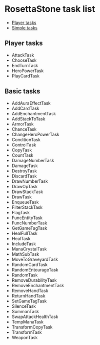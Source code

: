 # RosettaStone task list

- [Player tasks](#player-tasks)
- [Simple tasks](#simple-tasks)

## Player tasks

* AttackTask
* ChooseTask
* EndTurnTask
* HeroPowerTask
* PlayCardTask

## Basic tasks

* AddAuraEffectTask
* AddCardTask
* AddEnchantmentTask
* AddStackToTask
* ArmorTask
* ChanceTask
* ChangeHeroPowerTask
* ConditionTask
* ControlTask
* CopyTask
* CountTask
* DamageNumberTask
* DamageTask
* DestroyTask
* DiscardTask
* DrawNumberTask
* DrawOpTask
* DrawStackTask
* DrawTask
* EnqueueTask
* FilterStackTask
* FlagTask
* FuncEntityTask
* FuncNumberTask
* GetGameTagTask
* HealFullTask
* HealTask
* IncludeTask
* ManaCrystalTask
* MathSubTask
* MoveToGraveyardTask
* RandomCardTask
* RandomEntourageTask
* RandomTask
* RemoveDurabilityTask
* RemoveEnchantmentTask
* RemoveHandTask
* ReturnHandTask
* SetGameTagTask
* SilenceTask
* SummonTask
* SwapAttackHealthTask
* TempManaTask
* TransformCopyTask
* TransformTask
* WeaponTask